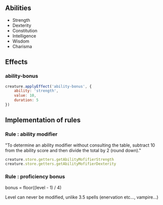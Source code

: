 ## Abilities

- Strength
- Dexterity
- Constitution
- Intelligence
- Wisdom
- Charisma

## Effects

### ability-bonus 

```javascript
creature.applyEffect('ability-bonus', { 
    ability: 'strength',
    value: 10,
    duration: 5
})
```

## Implementation of rules

### Rule : ability modifier

"To determine an ability modifier without consulting the table, 
subtract 10 from the ability score and then divide the total by 2 
(round down)."

```javascript
creature.store.getters.getAbilityMofifierStrength
creature.store.getters.getAbilityMofifierDexterity
```

### Rule : proficiency bonus

bonus = floor((level - 1) / 4)

Level can never be modified, unlike 3.5 spells (enervation etc..., vampire...)